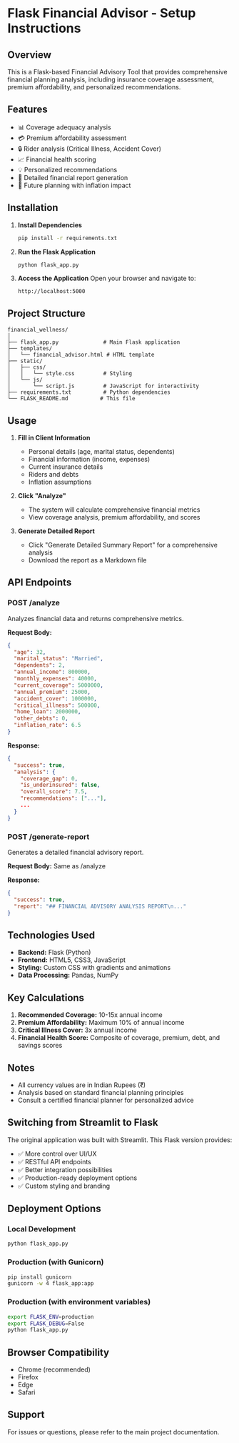 # Flask Financial Advisor - Setup Instructions

## Overview
This is a Flask-based Financial Advisory Tool that provides comprehensive financial planning analysis, including insurance coverage assessment, premium affordability, and personalized recommendations.

## Features
- 📊 Coverage adequacy analysis
- 💳 Premium affordability assessment
- 🔒 Rider analysis (Critical Illness, Accident Cover)
- 📈 Financial health scoring
- 💡 Personalized recommendations
- 📄 Detailed financial report generation
- 🎯 Future planning with inflation impact

## Installation

1. **Install Dependencies**
   ```bash
   pip install -r requirements.txt
   ```

2. **Run the Flask Application**
   ```bash
   python flask_app.py
   ```

3. **Access the Application**
   Open your browser and navigate to:
   ```
   http://localhost:5000
   ```

## Project Structure

```
financial_wellness/
│
├── flask_app.py              # Main Flask application
├── templates/
│   └── financial_advisor.html # HTML template
├── static/
│   ├── css/
│   │   └── style.css         # Styling
│   └── js/
│       └── script.js         # JavaScript for interactivity
├── requirements.txt          # Python dependencies
└── FLASK_README.md          # This file
```

## Usage

1. **Fill in Client Information**
   - Personal details (age, marital status, dependents)
   - Financial information (income, expenses)
   - Current insurance details
   - Riders and debts
   - Inflation assumptions

2. **Click "Analyze"**
   - The system will calculate comprehensive financial metrics
   - View coverage analysis, premium affordability, and scores

3. **Generate Detailed Report**
   - Click "Generate Detailed Summary Report" for a comprehensive analysis
   - Download the report as a Markdown file

## API Endpoints

### POST /analyze
Analyzes financial data and returns comprehensive metrics.

**Request Body:**
```json
{
  "age": 32,
  "marital_status": "Married",
  "dependents": 2,
  "annual_income": 800000,
  "monthly_expenses": 40000,
  "current_coverage": 5000000,
  "annual_premium": 25000,
  "accident_cover": 1000000,
  "critical_illness": 500000,
  "home_loan": 2000000,
  "other_debts": 0,
  "inflation_rate": 6.5
}
```

**Response:**
```json
{
  "success": true,
  "analysis": {
    "coverage_gap": 0,
    "is_underinsured": false,
    "overall_score": 7.5,
    "recommendations": ["..."],
    ...
  }
}
```

### POST /generate-report
Generates a detailed financial advisory report.

**Request Body:** Same as /analyze

**Response:**
```json
{
  "success": true,
  "report": "## FINANCIAL ADVISORY ANALYSIS REPORT\n..."
}
```

## Technologies Used
- **Backend:** Flask (Python)
- **Frontend:** HTML5, CSS3, JavaScript
- **Styling:** Custom CSS with gradients and animations
- **Data Processing:** Pandas, NumPy

## Key Calculations

1. **Recommended Coverage:** 10-15x annual income
2. **Premium Affordability:** Maximum 10% of annual income
3. **Critical Illness Cover:** 3x annual income
4. **Financial Health Score:** Composite of coverage, premium, debt, and savings scores

## Notes
- All currency values are in Indian Rupees (₹)
- Analysis based on standard financial planning principles
- Consult a certified financial planner for personalized advice

## Switching from Streamlit to Flask

The original application was built with Streamlit. This Flask version provides:
- ✅ More control over UI/UX
- ✅ RESTful API endpoints
- ✅ Better integration possibilities
- ✅ Production-ready deployment options
- ✅ Custom styling and branding

## Deployment Options

### Local Development
```bash
python flask_app.py
```

### Production (with Gunicorn)
```bash
pip install gunicorn
gunicorn -w 4 flask_app:app
```

### Production (with environment variables)
```bash
export FLASK_ENV=production
export FLASK_DEBUG=False
python flask_app.py
```

## Browser Compatibility
- Chrome (recommended)
- Firefox
- Edge
- Safari

## Support
For issues or questions, please refer to the main project documentation.
